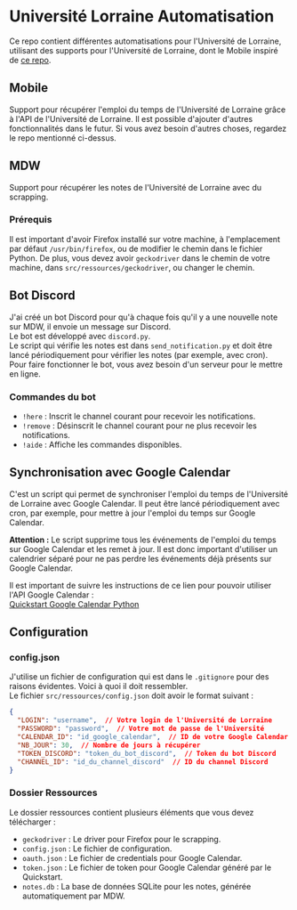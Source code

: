 # Université Lorraine Automatisation

Ce repo contient différentes automatisations pour l'Université de Lorraine, utilisant des supports pour l'Université de Lorraine, dont le Mobile inspiré de [ce repo](https://github.com/maelgangloff/univ-lorraine-api).

## Mobile

Support pour récupérer l'emploi du temps de l'Université de Lorraine grâce à l'API de l'Université de Lorraine. Il est possible d'ajouter d'autres fonctionnalités dans le futur. Si vous avez besoin d'autres choses, regardez le repo mentionné ci-dessus.

## MDW

Support pour récupérer les notes de l'Université de Lorraine avec du scrapping.

### Prérequis
Il est important d'avoir Firefox installé sur votre machine, à l'emplacement par défaut `/usr/bin/firefox`, ou de modifier le chemin dans le fichier Python. De plus, vous devez avoir `geckodriver` dans le chemin de votre machine, dans `src/ressources/geckodriver`, ou changer le chemin.

## Bot Discord

J'ai créé un bot Discord pour qu'à chaque fois qu'il y a une nouvelle note sur MDW, il envoie un message sur Discord.  
Le bot est développé avec `discord.py`.  
Le script qui vérifie les notes est dans `send_notification.py` et doit être lancé périodiquement pour vérifier les notes (par exemple, avec cron).  
Pour faire fonctionner le bot, vous avez besoin d'un serveur pour le mettre en ligne.

### Commandes du bot
- `!here` : Inscrit le channel courant pour recevoir les notifications.
- `!remove` : Désinscrit le channel courant pour ne plus recevoir les notifications.
- `!aide` : Affiche les commandes disponibles.

## Synchronisation avec Google Calendar

C'est un script qui permet de synchroniser l'emploi du temps de l'Université de Lorraine avec Google Calendar. Il peut être lancé périodiquement avec cron, par exemple, pour mettre à jour l'emploi du temps sur Google Calendar.

**Attention :** Le script supprime tous les événements de l'emploi du temps sur Google Calendar et les remet à jour. Il est donc important d'utiliser un calendrier séparé pour ne pas perdre les événements déjà présents sur Google Calendar.

Il est important de suivre les instructions de ce lien pour pouvoir utiliser l'API Google Calendar :  
[Quickstart Google Calendar Python](https://developers.google.com/calendar/api/quickstart/python)

## Configuration

### config.json
J'utilise un fichier de configuration qui est dans le `.gitignore` pour des raisons évidentes. Voici à quoi il doit ressembler.  
Le fichier `src/ressources/config.json` doit avoir le format suivant :

```json
{
  "LOGIN": "username",  // Votre login de l'Université de Lorraine
  "PASSWORD": "password",  // Votre mot de passe de l'Université
  "CALENDAR_ID": "id_google_calendar",  // ID de votre Google Calendar (un calendrier séparé pour ne pas perdre les événements déjà présents)
  "NB_JOUR": 30,  // Nombre de jours à récupérer
  "TOKEN_DISCORD": "token_du_bot_discord",  // Token du bot Discord
  "CHANNEL_ID": "id_du_channel_discord"  // ID du channel Discord
}
```
### Dossier Ressources

Le dossier ressources contient plusieurs éléments que vous devez télécharger :
- `geckodriver` : Le driver pour Firefox pour le scrapping.
- `config.json` : Le fichier de configuration.
- `oauth.json` : Le fichier de credentials pour Google Calendar.
- `token.json` : Le fichier de token pour Google Calendar généré par le Quickstart.
- `notes.db` : La base de données SQLite pour les notes, générée automatiquement par MDW.
